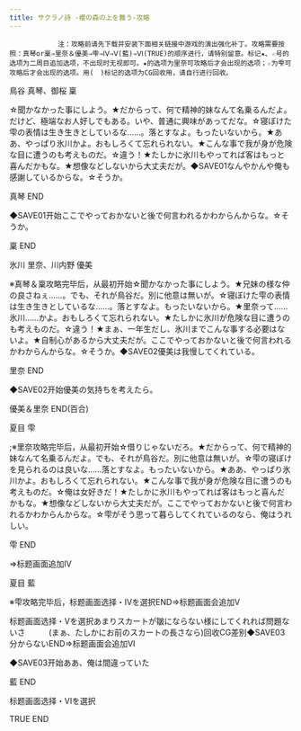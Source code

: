 ```yaml
---
title: サクラノ詩 -櫻の森の上を舞う-攻略
---
```


                注：攻略前请先下载并安装下面相关链接中游戏的演出强化补丁。攻略需要按照：真琴or稟⇒里奈＆優美⇒雫⇒ⅠⅤ⇒Ⅴ(藍)⇒ⅤⅠ(TRUE)的顺序进行，请特别留意。标记★、☆号的选项为二周目追加选项，不出现时无视即可。★的选项为里奈可攻略后才会出现的选项；☆为雫可攻略后才会出现的选项。用(　)标记的选项为CG回收用，请自行进行回收。

鳥谷 真琴、御桜 稟

☆聞かなかった事にしよう。★だからって、何で精神的妹なんて名乗るんだよ。だけど、極端なお人好しでもある。いや、普通に興味があってだな。☆寝ぼけた雫の表情は生き生きとしているな……。落とすなよ。もったいないから。★ああ、やっぱり氷川かよ。おもしろくて忘れられない。★こんな事で我が身が危険な目に遭うのも考えものだ。☆違う！★たしかに氷川もやってれば客はもっと喜んだかもな。★想像などしないから大丈夫だが。◆SAVE01なんやかんや俺も感謝しているからな。☆そうか。

真琴 END

◆SAVE01开始ここでやっておかないと後で何言われるかわからんからな。☆そうか。

稟 END

氷川 里奈、川内野 優美

※真琴＆稟攻略完毕后，从最初开始☆聞かなかった事にしよう。★兄妹の様な仲の良さねぇ……。でも、それが鳥谷だ。別に他意は無いが。☆寝ぼけた雫の表情は生き生きとしているな……。落とすなよ。もったいないから。★里奈って……氷川……かよ。おもしろくて忘れられない。★たしかに氷川が危険な目に遭うのも考えものだ。☆違う！★まぁ、一年生だし、氷川までこんな事する必要はないよ。★自制心があるから大丈夫だが。ここでやっておかないと後で何言われるかわからんからな。☆そうか。◆SAVE02優美は我慢してくれている。

里奈 END

◆SAVE02开始優美の気持ちを考えたら。

優美＆里奈 END(百合)

夏目 雫

 ;※里奈攻略完毕后，从最初开始☆借りじゃないだろ。★だからって、何で精神的妹なんて名乗るんだよ。でも、それが鳥谷だ。別に他意は無いが。☆雫の寝ぼけを見られるのは良いな……落とすなよ。もったいないから。★ああ、やっぱり氷川かよ。おもしろくて忘れられない。★こんな事で我が身が危険な目に遭うのも考えものだ。☆俺は女好きだ！★たしかに氷川もやってれば客はもっと喜んだかもな。★想像などしないから大丈夫だが。ここでやっておかないと後で何言われるかわからんからな。☆雫がそう思って暮らしてくれているのなら、俺はうれしい。

雫 END

⇒标题画面追加ⅠⅤ

夏目 藍

※雫攻略完毕后，标题画面选择・ⅠⅤを選択END⇒标题画面会追加Ⅴ

标题画面选择・Ⅴを選択あまりスカートが皺にならない様にしてくれれば問題ないさ　　　(まぁ、たしかにお前のスカートの長さなら)回收CG差别◆SAVE03分からないEND⇒标题画面会追加ⅤⅠ

◆SAVE03开始ああ、俺は間違っていた

藍 END

标题画面选择・ⅤⅠを選択

TRUE END
              
